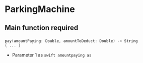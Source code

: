 # ParkingMachine


## Main function required
### 
```swift
pay(amountPaying: Double, amountToDeduct: Double) -> String 
{ ... }
```

- Parameter 1 as  ```swift amountpaying as ```

